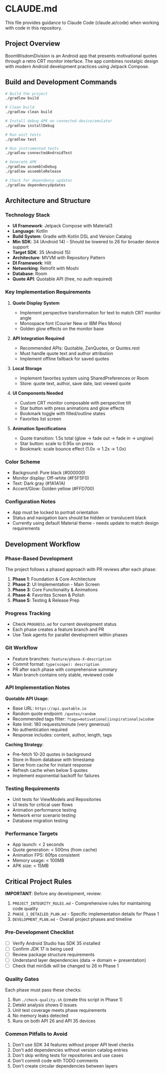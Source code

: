# CLAUDE.md

This file provides guidance to Claude Code (claude.ai/code) when working with code in this repository.

## Project Overview

BoomWisdomDivision is an Android app that presents motivational quotes through a retro CRT monitor interface. The app combines nostalgic design with modern Android development practices using Jetpack Compose.

## Build and Development Commands

```bash
# Build the project
./gradlew build

# Clean build
./gradlew clean build

# Install debug APK on connected device/emulator
./gradlew installDebug

# Run unit tests
./gradlew test

# Run instrumented tests
./gradlew connectedAndroidTest

# Generate APK
./gradlew assembleDebug
./gradlew assembleRelease

# Check for dependency updates
./gradlew dependencyUpdates
```

## Architecture and Structure

### Technology Stack
- **UI Framework**: Jetpack Compose with Material3
- **Language**: Kotlin
- **Build System**: Gradle with Kotlin DSL and Version Catalog
- **Min SDK**: 34 (Android 14) - Should be lowered to 26 for broader device support
- **Target SDK**: 35 (Android 15)
- **Architecture**: MVVM with Repository Pattern
- **DI Framework**: Hilt
- **Networking**: Retrofit with Moshi
- **Database**: Room
- **Quote API**: Quotable API (free, no auth required)

### Key Implementation Requirements

1. **Quote Display System**
   - Implement perspective transformation for text to match CRT monitor angle
   - Monospace font (Courier New or IBM Plex Mono)
   - Golden glow effects on the monitor base

2. **API Integration Required**
   - Recommended APIs: Quotable, ZenQuotes, or Quotes.rest
   - Must handle quote text and author attribution
   - Implement offline fallback for saved quotes

3. **Local Storage**
   - Implement favorites system using SharedPreferences or Room
   - Store: quote text, author, save date, last viewed quote

4. **UI Components Needed**
   - Custom CRT monitor composable with perspective tilt
   - Star button with press animations and glow effects
   - Bookmark toggle with filled/outline states
   - Favorites list screen

5. **Animation Specifications**
   - Quote transition: 1.5s total (glow → fade out → fade in → unglow)
   - Star button: scale to 0.95x on press
   - Bookmark: scale bounce effect (1.0x → 1.2x → 1.0x)

### Color Scheme
- Background: Pure black (#000000)
- Monitor display: Off-white (#F5F5F0)
- Text: Dark gray (#1A1A1A)
- Accent/Glow: Golden yellow (#FFD700)

### Configuration Notes
- App must be locked to portrait orientation
- Status and navigation bars should be hidden or translucent black
- Currently using default Material theme - needs update to match design requirements

## Development Workflow

### Phase-Based Development
The project follows a phased approach with PR reviews after each phase:
1. **Phase 1**: Foundation & Core Architecture
2. **Phase 2**: UI Implementation - Main Screen
3. **Phase 3**: Core Functionality & Animations
4. **Phase 4**: Favorites Screen & Polish
5. **Phase 5**: Testing & Release Prep

### Progress Tracking
- Check `PROGRESS.md` for current development status
- Each phase creates a feature branch and PR
- Use Task agents for parallel development within phases

### Git Workflow
- Feature branches: `feature/phase-X-description`
- Commit format: `type(scope): description`
- PR after each phase with comprehensive summary
- Main branch contains only stable, reviewed code

### API Implementation Notes

**Quotable API Usage**:
- Base URL: `https://api.quotable.io`
- Random quote endpoint: `/quotes/random`
- Recommended tags filter: `?tags=motivational|inspirational|wisdom`
- Rate limit: 180 requests/minute (very generous)
- No authentication required
- Response includes: content, author, length, tags

**Caching Strategy**:
- Pre-fetch 10-20 quotes in background
- Store in Room database with timestamp
- Serve from cache for instant response
- Refresh cache when below 5 quotes
- Implement exponential backoff for failures

### Testing Requirements
- Unit tests for ViewModels and Repositories
- UI tests for critical user flows
- Animation performance testing
- Network error scenario testing
- Database migration testing

### Performance Targets
- App launch: < 2 seconds
- Quote generation: < 500ms (from cache)
- Animation FPS: 60fps consistent
- Memory usage: < 100MB
- APK size: < 15MB

## Critical Project Rules

**IMPORTANT**: Before any development, review:
1. `PROJECT_INTEGRITY_RULES.md` - Comprehensive rules for maintaining code quality
2. `PHASE_1_DETAILED_PLAN.md` - Specific implementation details for Phase 1
3. `DEVELOPMENT_PLAN.md` - Overall project phases and timeline

### Pre-Development Checklist
- [ ] Verify Android Studio has SDK 35 installed
- [ ] Confirm JDK 17 is being used
- [ ] Review package structure requirements
- [ ] Understand layer dependencies (data → domain ← presentation)
- [ ] Check that minSdk will be changed to 26 in Phase 1

### Quality Gates
Each phase must pass these checks:
1. Run `./check-quality.sh` (create this script in Phase 1)
2. Detekt analysis shows 0 issues
3. Unit test coverage meets phase requirements
4. No memory leaks detected
5. Runs on both API 26 and API 35 devices

### Common Pitfalls to Avoid
1. Don't use SDK 34 features without proper API level checks
2. Don't add dependencies without version catalog entries
3. Don't skip writing tests for repositories and use cases
4. Don't commit code with TODO comments
5. Don't create circular dependencies between layers